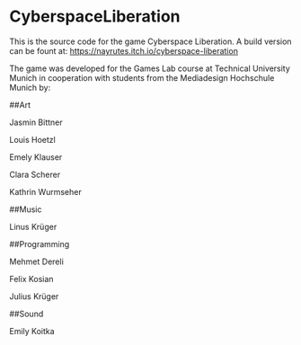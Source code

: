 # CyberspaceLiberation

This is the source code for the game Cyberspace Liberation.
A build version can be fount at: https://nayrutes.itch.io/cyberspace-liberation

The game was developed for the Games Lab course at Technical University Munich in cooperation with students from the Mediadesign Hochschule Munich by:

##Art

Jasmin Bittner

Louis Hoetzl

Emely Klauser

Clara Scherer

Kathrin Wurmseher

##Music

Linus Krüger

##Programming

Mehmet Dereli

Felix Kosian

Julius Krüger

##Sound

Emily Koitka
